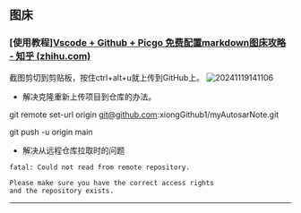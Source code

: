 <!--
 * @Author: qinXiong
 * @Date: 2024-11-18 14:45:53
 * @LastEditors: Qxiong&&2307975018@qq.com
 * @LastEditTime: 2024-11-27 08:56:32
 * @Description: 
-->


## 图床

### [使用教程][Vscode + Github + Picgo 免费配置markdown图床攻略 - 知乎 (zhihu.com)](https://zhuanlan.zhihu.com/p/532669042)

截图剪切到剪贴板，按住ctrl+alt+u就上传到GitHub上。
![20241119141106](https://cdn.jsdelivr.net/gh/xiongGithub1/picGoUpload/image/20241119141106.png)

- 解决克隆重新上传项目到仓库的办法。

git remote set-url origin git@github.com:xiongGithub1/myAutosarNote.git

git push -u origin main

- 解决从远程仓库拉取时的问题
```git@github.com: Permission denied (publickey).
fatal: Could not read from remote repository.

Please make sure you have the correct access rights
and the repository exists.
```
*** 


